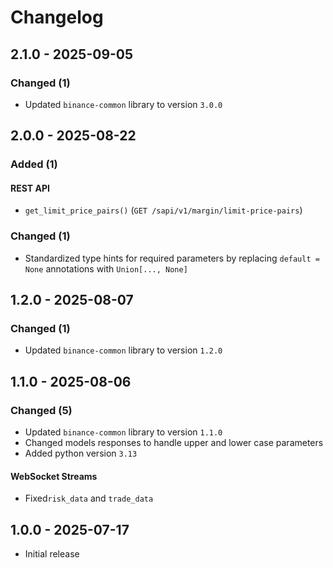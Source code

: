 # Changelog

## 2.1.0 - 2025-09-05

### Changed (1)

- Updated `binance-common` library to version `3.0.0`

## 2.0.0 - 2025-08-22

### Added (1)

#### REST API

- `get_limit_price_pairs()` (`GET /sapi/v1/margin/limit-price-pairs`)

### Changed (1)

- Standardized type hints for required parameters by replacing `default = None` annotations with `Union[..., None]`

## 1.2.0 - 2025-08-07

### Changed (1)

- Updated `binance-common` library to version `1.2.0`

## 1.1.0 - 2025-08-06

### Changed (5)

- Updated `binance-common` library to version `1.1.0`
- Changed models responses to handle upper and lower case parameters
- Added python version `3.13`

#### WebSocket Streams

- Fixed`risk_data` and `trade_data`

## 1.0.0 - 2025-07-17

- Initial release
